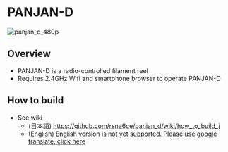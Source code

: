 # PANJAN-D

![panjan_d_480p](image/panjan_d_480p.gif)

## Overview
* PANJAN-D is a radio-controlled filament reel
* Requires 2.4GHz Wifi and smartphone browser to operate PANJAN-D

## How to build
* See wiki
  * (日本語) https://github.com/rsna6ce/panjan_d/wiki/how_to_build_j 
  * (English) [English version is not yet supported. Please use google translate. click here](https://github-com.translate.goog/rsna6ce/panjan_d/wiki/how_to_build_j?_x_tr_sl=ja&_x_tr_tl=en&_x_tr_hl=ja&_x_tr_pto=wapp)
      
